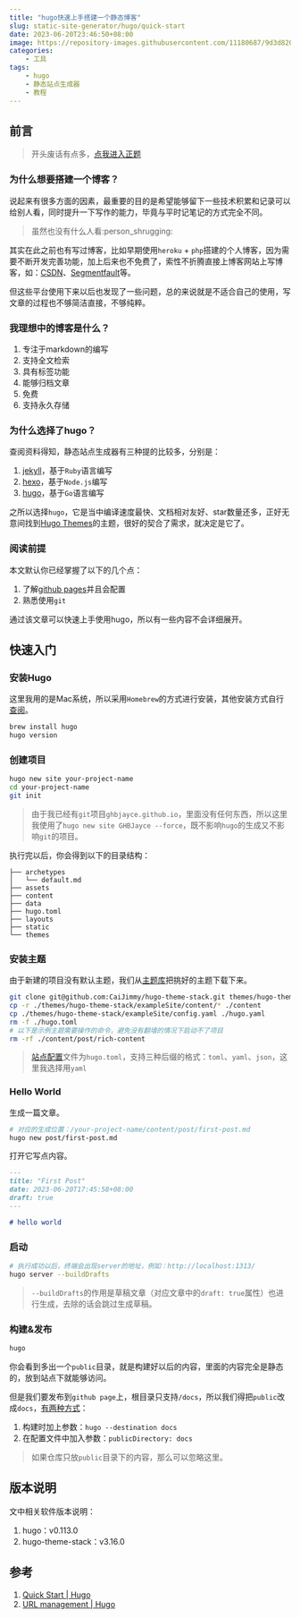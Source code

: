 ```yaml
---
title: "hugo快速上手搭建一个静态博客"
slug: static-site-generator/hugo/quick-start
date: 2023-06-20T23:46:50+08:00
image: https://repository-images.githubusercontent.com/11180687/9d3d8200-abf2-11e9-803c-4cdfde0d22e5
categories:
    - 工具
tags:
    - hugo
    - 静态站点生成器
    - 教程
---
```


## 前言
> 开头废话有点多，[点我进入正题](#快速入门)
### 为什么想要搭建一个博客？
说起来有很多方面的因素，最重要的目的是希望能够留下一些技术积累和记录可以给别人看，同时提升一下写作的能力，毕竟与平时记笔记的方式完全不同。
> 虽然也没有什么人看:person_shrugging:

其实在此之前也有写过博客，比如早期使用`heroku` + `php`搭建的个人博客，因为需要不断开发完善功能，加上后来也不免费了，索性不折腾直接上博客网站上写博客，如：[CSDN](https://blog.csdn.net/JayceDeng)、[Segmentfault](https://segmentfault.com/u/jayce_)等。

但这些平台使用下来以后也发现了一些问题，总的来说就是不适合自己的使用，写文章的过程也不够简洁直接，不够纯粹。

### 我理想中的博客是什么？
1. 专注于markdown的编写
1. 支持全文检索
1. 具有标签功能
1. 能够归档文章
1. 免费
1. 支持永久存储

### 为什么选择了hugo？
查阅资料得知，静态站点生成器有三种提的比较多，分别是：
1. [jekyll](https://jekyllrb.com/)，基于`Ruby`语言编写
1. [hexo](https://hexo.io/)，基于`Node.js`编写
1. [hugo](https://gohugo.io/)，基于`Go`语言编写

之所以选择`hugo`，它是当中编译速度最快、文档相对友好、star数量还多，正好无意间找到[Hugo Themes](https://themes.gohugo.io/themes/hugo-theme-stack/)的主题，很好的契合了需求，就决定是它了。

### 阅读前提
本文默认你已经掌握了以下的几个点：
1. 了解[github pages](https://docs.github.com/zh/pages/getting-started-with-github-pages/creating-a-github-pages-site)并且会配置
1. 熟悉使用`git`

通过该文章可以快速上手使用hugo，所以有一些内容不会详细展开。

## 快速入门
### 安装Hugo
这里我用的是Mac系统，所以采用`Homebrew`的方式进行安装，其他安装方式自行[查阅](https://gohugo.io/installation/)。
```bash
brew install hugo
hugo version
```
### 创建项目
```bash
hugo new site your-project-name
cd your-project-name
git init
```
> 由于我已经有`git`项目`ghbjayce.github.io`，里面没有任何东西，所以这里我使用了`hugo new site GHBJayce --force`，既不影响`hugo`的生成又不影响`git`的项目。

执行完以后，你会得到以下的目录结构：
```
├── archetypes
│   └── default.md
├── assets
├── content
├── data
├── hugo.toml
├── layouts
├── static
└── themes
```

### 安装主题
由于新建的项目没有默认主题，我们从[主题库](https://themes.gohugo.io/)把挑好的主题下载下来。
```bash
git clone git@github.com:CaiJimmy/hugo-theme-stack.git themes/hugo-theme-stack
cp -r ./themes/hugo-theme-stack/exampleSite/content/* ./content
cp ./themes/hugo-theme-stack/exampleSite/config.yaml ./hugo.yaml
rm -f ./hugo.toml
# 以下是示例主题需要操作的命令，避免没有翻墙的情况下启动不了项目
rm -rf ./content/post/rich-content
```

> [站点配置](https://gohugo.io/getting-started/configuration/)文件为`hugo.toml`，支持三种后缀的格式：`toml`、`yaml`、`json`，这里我选择用`yaml`

### Hello World
生成一篇文章。
```bash
# 对应的生成位置：/your-project-name/content/post/first-post.md
hugo new post/first-post.md
```
打开它写点内容。
```markdown
---
title: "First Post"
date: 2023-06-20T17:45:58+08:00
draft: true
---

# hello world
```

### 启动
```bash
# 执行成功以后，终端会出现server的地址，例如：http://localhost:1313/
hugo server --buildDrafts
```
> `--buildDrafts`的作用是草稿文章（对应文章中的`draft: true`属性）也进行生成，去除的话会跳过生成草稿。

### 构建&发布
```bash
hugo
```
你会看到多出一个`public`目录，就是构建好以后的内容，里面的内容完全是静态的，放到站点下就能够访问。

但是我们要发布到`github page`上，根目录只支持`/docs`，所以我们得把`public`改成`docs`，[有两种方式](https://gohugo.io/getting-started/usage/#build-your-site)：
1. 构建时加上参数：`hugo --destination docs`
1. 在配置文件中加入参数：`publicDirectory: docs`
> 如果仓库只放`public`目录下的内容，那么可以忽略这里。

## 版本说明
文中相关软件版本说明：
1. hugo：v0.113.0
1. hugo-theme-stack：v3.16.0

## 参考
1. [Quick Start | Hugo](https://gohugo.io/getting-started/quick-start/)
2. [URL management | Hugo](https://gohugo.io/content-management/urls/)